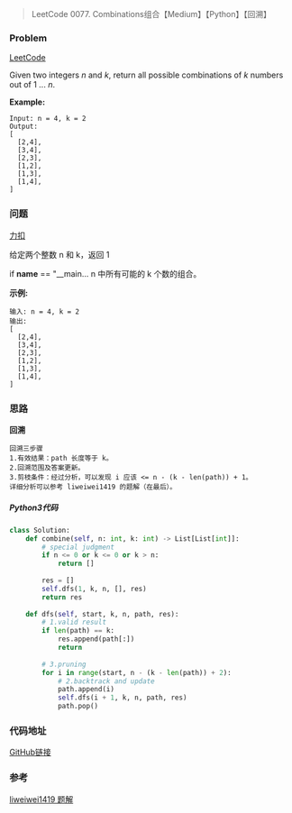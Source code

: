 > LeetCode 0077. Combinations组合【Medium】【Python】【回溯】

### Problem

[LeetCode](https://leetcode.com/problems/combinations/)

Given two integers *n* and *k*, return all possible combinations of *k* numbers out of 1 ... *n*.

**Example:**

```
Input: n = 4, k = 2
Output:
[
  [2,4],
  [3,4],
  [2,3],
  [1,2],
  [1,3],
  [1,4],
]
```

### 问题

[力扣](https://leetcode-cn.com/problems/combinations/)

给定两个整数 n 和 k，返回 1 

if __name__ == "__main... n 中所有可能的 k 个数的组合。

**示例:**

```
输入: n = 4, k = 2
输出:
[
  [2,4],
  [3,4],
  [2,3],
  [1,2],
  [1,3],
  [1,4],
]
```

### 思路

**回溯**

```
回溯三步骤
1.有效结果：path 长度等于 k。
2.回溯范围及答案更新。
3.剪枝条件：经过分析，可以发现 i 应该 <= n - (k - len(path)) + 1。
详细分析可以参考 liweiwei1419 的题解（在最后）。
```

##### Python3代码

```python
class Solution:
    def combine(self, n: int, k: int) -> List[List[int]]:
        # special judgment
        if n <= 0 or k <= 0 or k > n:
            return []
        
        res = []
        self.dfs(1, k, n, [], res)
        return res
    
    def dfs(self, start, k, n, path, res):
        # 1.valid result
        if len(path) == k:
            res.append(path[:])
            return
        
        # 3.pruning
        for i in range(start, n - (k - len(path)) + 2):
            # 2.backtrack and update
            path.append(i)
            self.dfs(i + 1, k, n, path, res)
            path.pop()
```

### 代码地址

[GitHub链接](https://github.com/Wonz5130/LeetCode-Solutions/blob/master/solutions/0077-Combinations/0077.py)

### 参考

[liweiwei1419 题解](https://leetcode-cn.com/problems/combinations/solution/hui-su-suan-fa-jian-zhi-python-dai-ma-java-dai-ma-/)